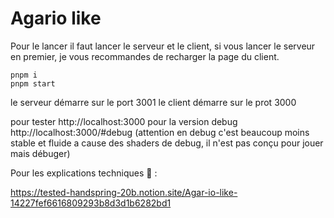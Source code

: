 # Agario like

Pour le lancer il faut lancer le serveur et le client, si vous lancer le serveur en premier, je vous recommandes de recharger la page du client.
```
pnpm i
pnpm start
```

le serveur démarre sur le port 3001
le client démarre sur le prot 3000

pour tester http://localhost:3000
pour la version debug http://localhost:3000/#debug (attention en debug c'est beaucoup moins stable et fluide a cause des shaders de debug, il n'est pas conçu pour jouer mais débuger)

Pour les explications techniques 📖 :

https://tested-handspring-20b.notion.site/Agar-io-like-14227fef6616809293b8d3d1b6282bd1
